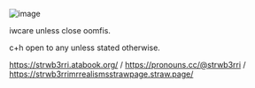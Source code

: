 

![image](https://files.catbox.moe/h7spwk.webp)


iwcare unless close oomfis.

c+h open to any unless stated otherwise.

https://strwb3rri.atabook.org/   /    https://pronouns.cc/@strwb3rri     /    https://strwb3rrimrrealismsstrawpage.straw.page/

